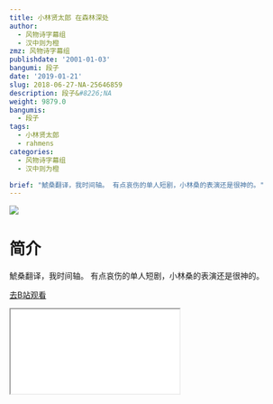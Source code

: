 ```yaml
---
title: 小林贤太郎 在森林深处
author:
  - 风物诗字幕组
  - 汉中则为橙
zmz: 风物诗字幕组
publishdate: '2001-01-03'
bangumi: 段子
date: '2019-01-21'
slug: 2018-06-27-NA-25646859
description: 段子&#8226;NA
weight: 9879.0
bangumis:
  - 段子
tags:
  - 小林贤太郎
  - rahmens
categories:
  - 风物诗字幕组
  - 汉中则为橙

brief: "鯱桑翻译，我时间轴。 有点哀伤的单人短剧，小林桑的表演还是很神的。"
---
```

![](https://i.imgur.com/uuIVjGs.jpg)
# 简介  
鯱桑翻译，我时间轴。
有点哀伤的单人短剧，小林桑的表演还是很神的。  

[去B站观看](https://www.bilibili.com/video/av25646859/)
<div class ="resp-container"><iframe class="testiframe" src="//player.bilibili.com/player.html?aid=25646859"", scrolling="no", allowfullscreen="true" > </iframe></div> 
